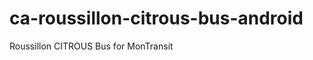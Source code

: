 ca-roussillon-citrous-bus-android
=================================

Roussillon CITROUS Bus for MonTransit
